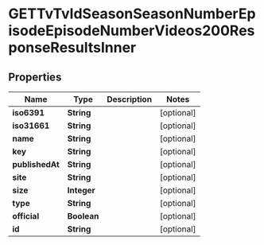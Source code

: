 

# GETTvTvIdSeasonSeasonNumberEpisodeEpisodeNumberVideos200ResponseResultsInner


## Properties

| Name | Type | Description | Notes |
|------------ | ------------- | ------------- | -------------|
|**iso6391** | **String** |  |  [optional] |
|**iso31661** | **String** |  |  [optional] |
|**name** | **String** |  |  [optional] |
|**key** | **String** |  |  [optional] |
|**publishedAt** | **String** |  |  [optional] |
|**site** | **String** |  |  [optional] |
|**size** | **Integer** |  |  [optional] |
|**type** | **String** |  |  [optional] |
|**official** | **Boolean** |  |  [optional] |
|**id** | **String** |  |  [optional] |



